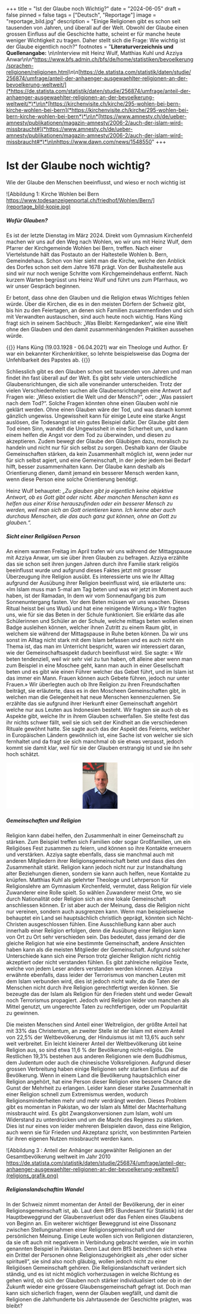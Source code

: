 +++
title = "Ist der Glaube noch Wichtig?"
date = "2024-06-05"
draft = false
pinned = false
tags = ["Deutsch", "Reportage"]
image = "reportage_bild.jpg"
description = "Einige Religionen gibt es schon seit tausenden von Jahren, und überall auf der Welt.  Obwohl der Glaube einen grossen Einfluss auf die Geschichte hatte, scheint er für manche heute weniger Wichtigkeit zu tragen. Daher stellt sich die Frage: Wie wichtig ist der Glaube eigentlich noch?"
footnotes = "**Literaturverzeichnis  und Quellenangabe:** \n\nInterview mit Heinz Wulf, Matthias Kuhl und Azziya Anwar\n\n*<https://www.bfs.admin.ch/bfs/de/home/statistiken/bevoelkerung/sprachen-religionen/religionen.html>*\n\n*[https://de.statista.com/statistik/daten/studie/256874/umfrage/anteil-der-anhaenger-ausgewaehlter-religionen-an-der-bevoelkerung-weltweit/](*https://de.statista.com/statistik/daten/studie/256874/umfrage/anteil-der-anhaenger-ausgewaehlter-religionen-an-der-bevoelkerung-weltweit/*)*\n\n*[https://kirchenvisite.ch/kirche/295-wohlen-bei-bern-kirche-wohlen-bei-bern](*https://kirchenvisite.ch/kirche/295-wohlen-bei-bern-kirche-wohlen-bei-bern*)*\n\n*[https://www.amnesty.ch/de/ueber-amnesty/publikationen/magazin-amnesty/2006-2/auch-der-islam-wird-missbraucht#](*https://www.amnesty.ch/de/ueber-amnesty/publikationen/magazin-amnesty/2006-2/auch-der-islam-wird-missbraucht#*)*\n\n<https://www.dawn.com/news/1548550>"
+++
# **Ist der Glaube noch wichtig?**

Wie der Glaube den Menschen beeinflusst, und wieso er noch wichtig ist

![Abbildung 1: Kirche Wohlen bei Bern https://www.todesanzeigenportal.ch/friedhof/Wohlen/Bern/](reportage_bild-kopie.jpg)

##### Wofür Glauben?

Es ist der letzte Dienstag im März 2024. Direkt vom Gymnasium Kirchenfeld machen wir uns auf den Weg nach Wohlen, wo wir uns mit Heinz Wulf, dem Pfarrer der Kirchgemeinde Wohlen bei Bern, treffen. Nach einer Viertelstunde hält das Postauto an der Haltestelle Wohlen b. Bern, Gemeindehaus. Schon von hier sieht man die Kirche, welche den Anblick des Dorfes schon seit dem Jahre 1678 prägt. Von der Bushaltestelle aus sind wir nur noch wenige Schritte vom Kirchgemeindehaus entfernt. Nach kurzem Warten begrüsst uns Heinz Wulf und führt uns zum Pfarrhaus, wo wir unser Gespräch beginnen.

Er betont, dass ohne den Glauben und die Religion etwas Wichtiges fehlen würde. Über die Kirchen, die es in den meisten Dörfern der Schweiz gibt, bis hin zu den Feiertagen, an denen sich Familien zusammenfinden und sich mit Verwandten austauschen, sind auch heute noch wichtig. Hans Küng fragt sich in seinem Sachbuch: „Was Bleibt: Kerngedanken“, wie eine Welt ohne den Glauben und den damit zusammenhängenden Praktiken aussehen würde. 

{{<box>}}
Hans Küng (19.03.1928 - 06.04.2021) war ein Theologe und Author. Er war ein bekannter Kirchenkritiker, so lehnte beispielsweise das Dogma der Unfehlbarkeit des Papstes ab.
{{</box>}}

Schliesslich gibt es den Glauben schon seit tausenden von Jahren und man findet ihn fast überall auf der Welt. Es gibt sehr viele unterschiedliche Glaubensrichtungen, die sich alle voneinander unterscheiden. Trotz der vielen Verschiedenheiten suchen alle Glaubensrichtungen eine Antwort auf Fragen wie: „Wieso existiert die Welt und der Mensch?“, oder: „Was passiert nach dem Tod?“. Solche Fragen könnten ohne einen Glauben wohl nie geklärt werden. Ohne einen Glauben wäre der Tod, und was danach kommt gänzlich ungewiss. Ungewissheit kann für einige Leute eine starke Angst auslösen, die Todesangst ist ein gutes Beispiel dafür. Der Glaube gibt dem Tod einen Sinn, wandelt die Ungewissheit in eine Sicherheit um, und kann einem helfen die Angst vor dem Tod zu überwinden, und diesen zu akzeptieren. Zudem bewegt der Glaube den Gläubigen dazu, moralisch zu handeln und nicht nur für sich selbst zu sorgen. Deshalb kann der Glaube Gemeinschaften stärken, da kein Zusammenhalt möglich ist, wenn jeder nur für sich selbst agiert, und eine Gemeinschaft, in der jeder jedem bei Bedarf hilft, besser zusammenhalten kann. Der Glaube kann deshalb als Orientierung dienen, damit jemand ein besserer Mensch werden kann, wenn diese Person eine solche Orientierung benötigt. 

Heinz Wulf behauptet: *„Zu glauben gibt ja eigentlich keine objektive Antwort, ob es Gott gibt oder nicht. Aber manchen Menschen kann es helfen aus einer Krise herauszufinden oder ein besserer Mensch zu werden, weil man sich an Gott orientieren kann. Ich kenne aber auch durchaus Menschen, die das auch ganz gut können, ohne an Gott zu glauben.“.*

##### Sicht einer Religiösen Person 

An einem warmen Freitag im April trafen wir uns während der Mittagspause mit Azziya Anwar, um sie über ihren Glauben zu befragen. Azziya erzählte das sie schon seit ihren jungen Jahren durch ihre Familie stark religiös beeinflusst wurde und aufgrund dieses Faktes jetzt mit grosser Überzeugung ihre Religion ausübt. Es interessierte uns wie Ihr Alltag aufgrund der Ausübung ihrer Religion beeinflusst wird, sie erläuterte uns: «Im Islam muss man 5-mal am Tag beten und was wir jetzt im Moment auch haben, ist der Ramadan, In dem wir vom Sonnenaufgang bis zum Sonnenuntergang fasten. Vor dem Beten müssen wir uns waschen. Dieses Ritual heisst bei uns Wudū und hat eine reinigende Wirkung.» Wir fragten uns, wie für sie das Beten in der Schule funktioniert. Sie erklärte das alle Schülerinnen und Schüler an der Schule, welche mittags beten wollen einen Badge ausleihen können, welcher ihnen Zutritt zu einem Raum gibt, in welchem sie während der Mittagspause in Ruhe beten können. Da wir uns sonst im Alltag nicht stark mit dem Islam befassen und es auch nicht ein Thema ist, das man im Unterricht bespricht, waren wir interessiert daran, wie der Gemeinschaftsaspekt dadurch beeinflusst wird. Sie sagte: « Wir beten tendenziell, weil wir sehr viel zu tun haben, oft alleine aber wenn man zum Beispiel in eine Moschee geht, kann man auch in einer Gesellschaft beten und es gibt wie einen Führer welcher das Gebet führt, und im Islam ist das immer ein Mann. Frauen können auch Gebete führen, jedoch nur unter Frauen.» Wir überlegten auch ob Ihre Religion zu ihren Freundschaften beiträgt, sie erläuterte, dass es in den Moscheen Gemeinschaften gibt, in welchen man die Gelegenheit hat neue Menschen kennenzulernen. Sie erzählte das sie aufgrund ihrer Herkunft einer Gemeinschaft angehört welche nur aus Leuten aus Indonesien besteht. Wir fragten sie auch ob es Aspekte gibt, welche Ihr in ihrem Glauben schwerfallen. Sie stellte fest das ihr nichts schwer fällt, weil sie sich seit der Kindheit an die verschiedenen Rituale gewöhnt hatte. Sie sagte auch das der Aspekt des Feierns, welcher in Europäischen Ländern gewöhnlich ist, eine Sache ist von welcher sie sich fernhaltet und da fragt sie sich manchmal ob sie etwas verpasst, jedoch kommt sie damit klar, weil für sie der Glauben erstrangig ist und sie ihn sehr hoch schätzt.

![](matthias.png)

##### Gemeinschaften und Religion 

Religion kann dabei helfen, den Zusammenhalt in einer Gemeinschaft zu stärken. Zum Beispiel treffen sich Familien oder sogar Großfamilien, um ein Religiöses Fest zusammen zu feiern, und können so ihre Kontakte erneuern und verstärken. Azziya sagte ebenfalls, dass sie manchmal auch mit anderen Mitgliedern ihrer Religionsgemeinschaft betet und dass dies den Zusammenhalt stärkt. Religion kann jedoch nicht nur zur Instandhaltung alter Beziehungen dienen, sondern sie kann auch helfen, neue Kontakte zu knüpfen. Matthias Kuhl als gelehrter Theologe und Lehrperson für Religionslehre am Gymnasium Kirchenfeld, vermutet, dass Religion für viele Zuwanderer eine Rolle spielt. So wählen Zuwanderer meist Orte, wo sie durch Nationalität oder Religion sich an eine lokale Gemeinschaft anschliessen können. Er ist aber auch der Meinung, dass die Religion nicht nur vereinen, sondern auch ausgrenzen kann. Wenn man beispielsweise behauptet ein Land sei hauptsächlich christlich geprägt, könnten sich Nicht-Christen ausgeschlossen fühlen. Eine Ausschließung kann aber auch innerhalb einer Religion erfolgen, denn die Ausübung einer Religion kann von Ort zu Ort sehr verschieden sein. Das bedeutet, dass jemand der die gleiche Religion hat wie eine bestimmte Gemeinschaft, andere Ansichten haben kann als die meisten Mitglieder der Gemeinschaft. Aufgrund solcher Unterschiede kann sich eine Person trotz gleicher Religion nicht richtig akzeptiert oder nicht verstanden fühlen. Es gibt zahlreiche religiöse Texte, welche von jedem Leser anders verstanden werden können. Azziya erwähnte ebenfalls, dass leider der Terrorismus von manchen Leuten mit dem Islam verbunden wird, dies ist jedoch nicht wahr, da die Taten der Menschen nicht durch ihre Religion gerechtfertigt werden können. Sie bezeugte das der Islam als Religion für den Frieden steht und weder Gewalt noch Terrorismus propagiert. Jedoch wird Religion leider von manchen als Mittel genutzt, um ungerechte Taten zu rechtfertigen, oder um Popularität zu gewinnen. 

Die meisten Menschen sind Anteil einer Weltreligion, der größte Anteil hat mit 33% das Christentum, an zweiter Stelle ist der Islam mit einem Anteil von 22,5% der Weltbevölkerung, der Hinduismus ist mit 13,6% auch sehr weit verbreitet. Ein leicht kleinerer Anteil der Weltbevölkerung übt keine Religion aus, so sind etwa 11,6 % der Bevölkerung nicht-religiös. Die Restlichen 19,3% bestehen aus anderen Religionen wie dem Buddhismus, dem Judentum oder auch die chinesische Volksreligionen. Aufgrund dieser grossen Verbreitung haben einige Religionen sehr starken Einfluss auf die Bevölkerung. Wenn in einem Land die Bevölkerung hauptsächlich einer Religion angehört, hat eine Person dieser Religion eine bessere Chance die Gunst der Mehrheit zu erlangen. Leider kann dieser starke Zusammenhalt in einer Religion schnell zum Extremismus werden, wodurch Religionsminderheiten mehr und mehr verdrängt werden. Dieses Problem gibt es momentan in Pakistan, wo der Islam als Mittel der Machterhaltung missbraucht wird. Es gibt Zwangskonversionen zum Islam, wohl um Widerstand zu unterdrücken und um die Macht des Regimes zu stärken. Dies ist nur eines von leider mehreren Beispielen davon, dass eine Religion, auch wenn sie für Frieden und Akzeptanz spricht, von bestimmten Parteien für ihren eigenen Nutzen missbraucht werden kann.

![Abbildung 3 : Anteil der Anhänger ausgewählter Religionen an der Gesamtbevölkerung weltweit im Jahr 2010 https://de.statista.com/statistik/daten/studie/256874/umfrage/anteil-der-anhaenger-ausgewaehlter-religionen-an-der-bevoelkerung-weltweit/](religions_grafik.png)



##### Religionslandschaftim Wandel 

In der Schweiz nimmt momentan der Anteil der Bevölkerung, der in einer Religionsgemeinschaft ist, ab. Laut dem BfS (Bundesamt für Statistik) ist der Hauptbeweggrund der Glaubensverlust oder das Fehlen eines Glaubens von Beginn an. Ein weiterer wichtiger Beweggrund ist eine Dissonanz zwischen Stellungsnahmen einer Religionsgemeinschaft und der persönlichen Meinung. Einige Leute wollen sich von Religionen distanzieren, da sie oft auch mit negativem in Verbindung gebracht werden, wie im vorhin genannten Beispiel in Pakistan. Denn Laut dem BfS bezeichnen sich etwa ein Drittel der Personen ohne Religionszugehörigkeit als „eher oder sicher spirituell“, sie sind also noch gläubig, wollen jedoch nicht zu einer Religiösen Gemeinschaft gehören. Die Religionslandschaft verändert sich ständig, und es ist nicht möglich vorherzusagen in welche Richtung es gehen wird, ob sich der Glauben noch stärker individualisiert oder ob in der Zukunft wieder eine grössere Glaubensgemeinschaft gefragt ist. Doch man kann sich sicherlich fragen, wenn der Glauben wegfällt, und damit die Religionen die Jahrhunderte bis Jahrtausende der Geschichte prägten, was bleibt?